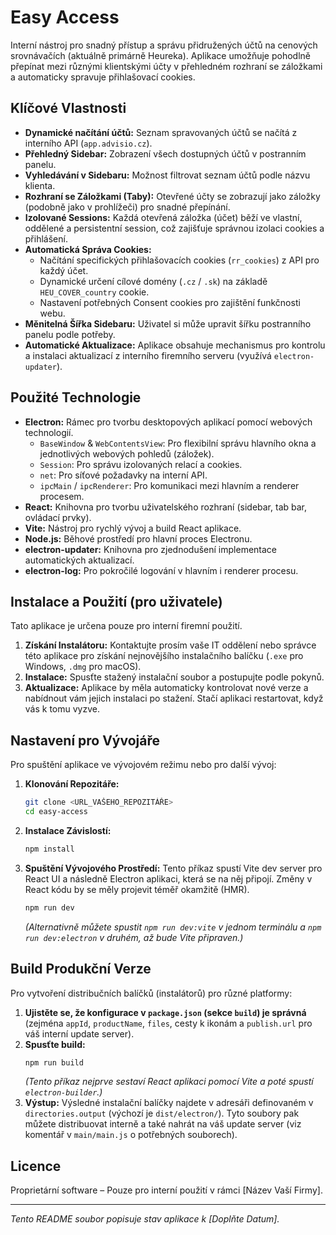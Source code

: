 # Easy Access

Interní nástroj pro snadný přístup a správu přidružených účtů na cenových srovnávačích (aktuálně primárně Heureka). Aplikace umožňuje pohodlně přepínat mezi různými klientskými účty v přehledném rozhraní se záložkami a automaticky spravuje přihlašovací cookies.

## Klíčové Vlastnosti

* **Dynamické načítání účtů:** Seznam spravovaných účtů se načítá z interního API (`app.advisio.cz`).
* **Přehledný Sidebar:** Zobrazení všech dostupných účtů v postranním panelu.
* **Vyhledávání v Sidebaru:** Možnost filtrovat seznam účtů podle názvu klienta.
* **Rozhraní se Záložkami (Taby):** Otevřené účty se zobrazují jako záložky (podobně jako v prohlížeči) pro snadné přepínání.
* **Izolované Sessions:** Každá otevřená záložka (účet) běží ve vlastní, oddělené a persistentní session, což zajišťuje správnou izolaci cookies a přihlášení.
* **Automatická Správa Cookies:**
    * Načítání specifických přihlašovacích cookies (`rr_cookies`) z API pro každý účet.
    * Dynamické určení cílové domény (`.cz` / `.sk`) na základě `HEU_COVER_country` cookie.
    * Nastavení potřebných Consent cookies pro zajištění funkčnosti webu.
* **Měnitelná Šířka Sidebaru:** Uživatel si může upravit šířku postranního panelu podle potřeby.
* **Automatické Aktualizace:** Aplikace obsahuje mechanismus pro kontrolu a instalaci aktualizací z interního firemního serveru (využívá `electron-updater`).

## Použité Technologie

* **Electron:** Rámec pro tvorbu desktopových aplikací pomocí webových technologií.
    * `BaseWindow` & `WebContentsView`: Pro flexibilní správu hlavního okna a jednotlivých webových pohledů (záložek).
    * `Session`: Pro správu izolovaných relací a cookies.
    * `net`: Pro síťové požadavky na interní API.
    * `ipcMain` / `ipcRenderer`: Pro komunikaci mezi hlavním a renderer procesem.
* **React:** Knihovna pro tvorbu uživatelského rozhraní (sidebar, tab bar, ovládací prvky).
* **Vite:** Nástroj pro rychlý vývoj a build React aplikace.
* **Node.js:** Běhové prostředí pro hlavní proces Electronu.
* **electron-updater:** Knihovna pro zjednodušení implementace automatických aktualizací.
* **electron-log:** Pro pokročilé logování v hlavním i renderer procesu.

## Instalace a Použití (pro uživatele)

Tato aplikace je určena pouze pro interní firemní použití.

1.  **Získání Instalátoru:** Kontaktujte prosím vaše IT oddělení nebo správce této aplikace pro získání nejnovějšího instalačního balíčku (`.exe` pro Windows, `.dmg` pro macOS).
2.  **Instalace:** Spusťte stažený instalační soubor a postupujte podle pokynů.
3.  **Aktualizace:** Aplikace by měla automaticky kontrolovat nové verze a nabídnout vám jejich instalaci po stažení. Stačí aplikaci restartovat, když vás k tomu vyzve.

## Nastavení pro Vývojáře

Pro spuštění aplikace ve vývojovém režimu nebo pro další vývoj:

1.  **Klonování Repozitáře:**
    ```bash
    git clone <URL_VAŠEHO_REPOZITÁŘE>
    cd easy-access
    ```
2.  **Instalace Závislostí:**
    ```bash
    npm install
    ```
3.  **Spuštění Vývojového Prostředí:**
    Tento příkaz spustí Vite dev server pro React UI a následně Electron aplikaci, která se na něj připojí. Změny v React kódu by se měly projevit téměř okamžitě (HMR).
    ```bash
    npm run dev
    ```
    *(Alternativně můžete spustit `npm run dev:vite` v jednom terminálu a `npm run dev:electron` v druhém, až bude Vite připraven.)*

## Build Produkční Verze

Pro vytvoření distribučních balíčků (instalátorů) pro různé platformy:

1.  **Ujistěte se, že konfigurace v `package.json` (sekce `build`) je správná** (zejména `appId`, `productName`, `files`, cesty k ikonám a `publish.url` pro váš interní update server).
2.  **Spusťte build:**
    ```bash
    npm run build
    ```
    *(Tento příkaz nejprve sestaví React aplikaci pomocí Vite a poté spustí `electron-builder`.)*
3.  **Výstup:** Výsledné instalační balíčky najdete v adresáři definovaném v `directories.output` (výchozí je `dist/electron/`). Tyto soubory pak můžete distribuovat interně a také nahrát na váš update server (viz komentář v `main/main.js` o potřebných souborech).

## Licence

Proprietární software – Pouze pro interní použití v rámci [Název Vaší Firmy].

---

*Tento README soubor popisuje stav aplikace k [Doplňte Datum].*